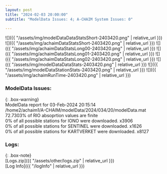 ```yaml
---
layout: post
title: "2024-02-03 20:00:00"
subtitle: "ModelData Issues: 4; A-CHAIM System Issues: 0"

---
```


![]({{ "/assets/img/modelDataDataStatsShort-2403420.png" | relative_url }})
![]({{ "/assets/img/achaimDataStatsShort-2403420.png" | relative_url }})
![]({{ "/assets/img/achaimDataStatsLong00-2403420.png" | relative_url }})
![]({{ "/assets/img/achaimDataStatsLong01-2403420.png" | relative_url }})
![]({{ "/assets/img/achaimDataStatsLong02-2403420.png" | relative_url }})
![]({{ "/assets/img/modelDataDataStats-2403420.png" | relative_url }})
![]({{ "/assets/img/modelDataStationStats-2403420.png" | relative_url }})
![]({{ "/assets/img/achaimRunTime-2403420.png" | relative_url }})


### ModelData Issues:  
  
{: .box-warning}  
 ModelData report for 03-Feb-2024 20:15:14   
 /home2/achaim1/A-CHAIM/modelData/2024/034/20/modelData.mat   
 72.7303% of RIO absoprtion values are finite   
 0% of all possible stations for IONO were downloaded. x3906   
 0% of all possible stations for SENTINEL were downloaded. x1626   
 0% of all possible stations for KARTVERKET were downloaded. x8127   
  


### Logs:  
  
{: .box-note}  
[Logs.zip]({{ "/assets/other/logs.zip" | relative_url }})  
[Log Info]({{ "/logInfo" | relative_url }})  
